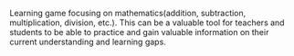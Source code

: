 Learning game focusing on mathematics(addition, subtraction, multiplication, division, etc.). This can be a valuable tool for teachers and students to be able to practice and gain valuable information on their current understanding and learning gaps.
 
